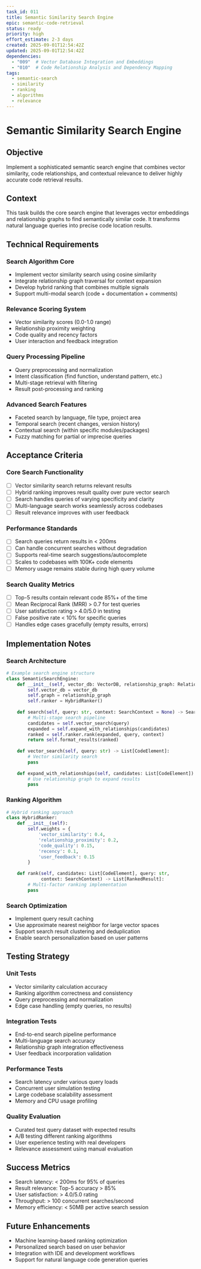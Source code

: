 ```yaml
---
task_id: 011
title: Semantic Similarity Search Engine
epic: semantic-code-retrieval
status: ready
priority: high
effort_estimate: 2-3 days
created: 2025-09-01T12:54:42Z
updated: 2025-09-01T12:54:42Z
dependencies:
  - "009"  # Vector Database Integration and Embeddings
  - "010"  # Code Relationship Analysis and Dependency Mapping
tags:
  - semantic-search
  - similarity
  - ranking
  - algorithms
  - relevance
---
```


# Semantic Similarity Search Engine

## Objective
Implement a sophisticated semantic search engine that combines vector similarity, code relationships, and contextual relevance to deliver highly accurate code retrieval results.

## Context
This task builds the core search engine that leverages vector embeddings and relationship graphs to find semantically similar code. It transforms natural language queries into precise code location results.

## Technical Requirements

### Search Algorithm Core
- Implement vector similarity search using cosine similarity
- Integrate relationship graph traversal for context expansion
- Develop hybrid ranking that combines multiple signals
- Support multi-modal search (code + documentation + comments)

### Relevance Scoring System
- Vector similarity scores (0.0-1.0 range)
- Relationship proximity weighting
- Code quality and recency factors
- User interaction and feedback integration

### Query Processing Pipeline
- Query preprocessing and normalization
- Intent classification (find function, understand pattern, etc.)
- Multi-stage retrieval with filtering
- Result post-processing and ranking

### Advanced Search Features
- Faceted search by language, file type, project area
- Temporal search (recent changes, version history)
- Contextual search (within specific modules/packages)
- Fuzzy matching for partial or imprecise queries

## Acceptance Criteria

### Core Search Functionality
- [ ] Vector similarity search returns relevant results
- [ ] Hybrid ranking improves result quality over pure vector search
- [ ] Search handles queries of varying specificity and clarity
- [ ] Multi-language search works seamlessly across codebases
- [ ] Result relevance improves with user feedback

### Performance Standards
- [ ] Search queries return results in < 200ms
- [ ] Can handle concurrent searches without degradation
- [ ] Supports real-time search suggestions/autocomplete
- [ ] Scales to codebases with 100K+ code elements
- [ ] Memory usage remains stable during high query volume

### Search Quality Metrics
- [ ] Top-5 results contain relevant code 85%+ of the time
- [ ] Mean Reciprocal Rank (MRR) > 0.7 for test queries
- [ ] User satisfaction rating > 4.0/5.0 in testing
- [ ] False positive rate < 10% for specific queries
- [ ] Handles edge cases gracefully (empty results, errors)

## Implementation Notes

### Search Architecture
```python
# Example search engine structure
class SemanticSearchEngine:
    def __init__(self, vector_db: VectorDB, relationship_graph: RelationshipGraph):
        self.vector_db = vector_db
        self.graph = relationship_graph
        self.ranker = HybridRanker()
    
    def search(self, query: str, context: SearchContext = None) -> SearchResults:
        # Multi-stage search pipeline
        candidates = self.vector_search(query)
        expanded = self.expand_with_relationships(candidates)
        ranked = self.ranker.rank(expanded, query, context)
        return self.format_results(ranked)
    
    def vector_search(self, query: str) -> List[CodeElement]:
        # Vector similarity search
        pass
    
    def expand_with_relationships(self, candidates: List[CodeElement]) -> List[CodeElement]:
        # Use relationship graph to expand results
        pass
```

### Ranking Algorithm
```python
# Hybrid ranking approach
class HybridRanker:
    def __init__(self):
        self.weights = {
            'vector_similarity': 0.4,
            'relationship_proximity': 0.2,
            'code_quality': 0.15,
            'recency': 0.1,
            'user_feedback': 0.15
        }
    
    def rank(self, candidates: List[CodeElement], query: str, 
             context: SearchContext) -> List[RankedResult]:
        # Multi-factor ranking implementation
        pass
```

### Search Optimization
- Implement query result caching
- Use approximate nearest neighbor for large vector spaces
- Support search result clustering and deduplication
- Enable search personalization based on user patterns

## Testing Strategy

### Unit Tests
- Vector similarity calculation accuracy
- Ranking algorithm correctness and consistency
- Query preprocessing and normalization
- Edge case handling (empty queries, no results)

### Integration Tests
- End-to-end search pipeline performance
- Multi-language search accuracy
- Relationship graph integration effectiveness
- User feedback incorporation validation

### Performance Tests
- Search latency under various query loads
- Concurrent user simulation testing
- Large codebase scalability assessment
- Memory and CPU usage profiling

### Quality Evaluation
- Curated test query dataset with expected results
- A/B testing different ranking algorithms
- User experience testing with real developers
- Relevance assessment using manual evaluation

## Success Metrics
- Search latency: < 200ms for 95% of queries
- Result relevance: Top-5 accuracy > 85%
- User satisfaction: > 4.0/5.0 rating
- Throughput: > 100 concurrent searches/second
- Memory efficiency: < 50MB per active search session

## Future Enhancements
- Machine learning-based ranking optimization
- Personalized search based on user behavior
- Integration with IDE and development workflows
- Support for natural language code generation queries